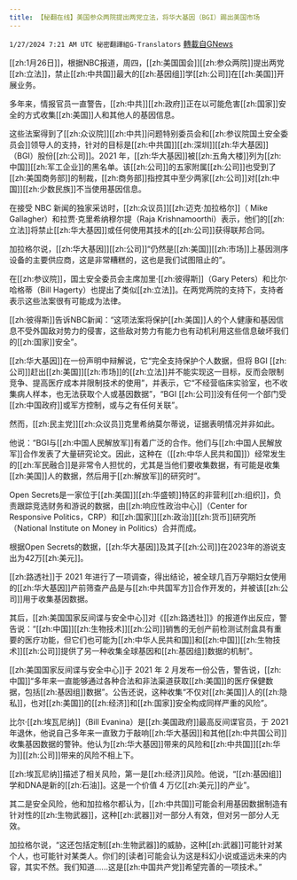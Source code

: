 ```yaml
---
title: 【秘翻在线】美国参众两院提出两党立法，将华大基因（BGI）踢出美国市场
---
```

`1/27/2024 7:21 AM UTC 秘密翻譯組G-Translators` [轉載自GNews](https://gnews.org/articles/2257984)

[[zh:1月26日]]，根据NBC报道，周四，[[zh:美国国会]][[zh:参众两院]]提出两党[[zh:立法]]，禁止[[zh:中共国]]最大的[[zh:基因组]]学[[zh:公司]]在[[zh:美国]]开展业务。

多年来，情报官员一直警告，[[zh:中共]][[zh:政府]]正在以可能危害[[zh:国家]]安全的方式收集[[zh:美国]]人和其他人的基因信息。

这些法案得到了[[zh:众议院]][[zh:中共]]问题特别委员会和[[zh:参议院国土安全委员会]]领导人的支持，针对的目标是[[zh:中共国]][[zh:深圳]][[zh:华大基因]]（BGI）股份[[zh:公司]]。2021 年，[[zh:华大基因]]被[[zh:五角大楼]]列为[[zh:中国]][[zh:军工企业]]的黑名单。该[[zh:公司]]的五家附属[[zh:公司]]也受到了[[zh:美国商务部]]的制裁，[[zh:商务部]]指控其中至少两家[[zh:公司]]对[[zh:中国]][[zh:少数民族]]不当使用基因信息。

在接受 NBC 新闻的独家采访时，[[zh:众议员]][[zh:迈克·加拉格尔]]（ Mike Gallagher）和拉贾·克里希纳穆尔提（Raja Krishnamoorthi）表示，他们的[[zh:立法]]将禁止[[zh:华大基因]]或任何使用其技术的[[zh:公司]]获得联邦合同。

加拉格尔说，[[zh:华大基因]][[zh:公司]]“仍然是[[zh:美国]][[zh:市场]]上基因测序设备的主要供应商，这是非常糟糕的，这也是我们试图阻止的”。

在[[zh:参议院]]，国土安全委员会主席加里·[[zh:彼得斯]]（Gary Peters）和比尔·哈格蒂（Bill Hagerty）也提出了类似[[zh:立法]]。在两党两院的支持下，支持者表示这些法案很有可能成为法律。

[[zh:彼得斯]]告诉NBC新闻：“这项法案将保护[[zh:美国]]人的个人健康和基因信息不受外国敌对势力的侵害，这些敌对势力有能力也有动机利用这些信息破坏我们的[[zh:国家]]安全”。

[[zh:华大基因]]在一份声明中辩解说，它“完全支持保护个人数据，但将 BGI [[zh:公司]]赶出[[zh:美国]][[zh:市场]]的[[zh:立法]]并不能实现这一目标，反而会限制竞争、提高医疗成本并限制技术的使用”，并表示，它“不经营临床实验室，也不收集病人样本，也无法获取个人或基因数据”，“BGI [[zh:公司]]没有任何一个部门受[[zh:中国政府]]或军方控制，或与之有任何关联”。

然而，[[zh:民主党]][[zh:众议员]]克里希纳莫尔蒂说，证据表明情况并非如此。

他说：“BGI与[[zh:中国人民解放军]]有着广泛的合作。他们与[[zh:中国人民解放军]]合作发表了大量研究论文。因此，这种在（[[zh:中华人民共和国]]）经常发生的[[zh:军民融合]]是非常令人担忧的，尤其是当他们要收集数据，有可能是收集[[zh:美国]]人的数据，然后用于[[zh:解放军]]的研究时”。

Open Secrets是一家位于[[zh:美国]][[zh:华盛顿]]特区的非营利[[zh:组织]]，负责跟踪竞选财务和游说的数据，由[[zh:响应性政治中心]]（Center for Responsive Politics，CRP）和[[zh:国家]][[zh:政治]][[zh:货币]]研究所（National Institute on Money in Politics）合并而成。

根据Open Secrets的数据，[[zh:华大基因]]及其子[[zh:公司]]在2023年的游说支出为42万[[zh:美元]]。

[[zh:路透社]]于 2021 年进行了一项调查，得出结论，被全球几百万孕期妇女使用的[[zh:华大基因]]产前筛查产品是与[[zh:中共国军方]]合作开发的，并被该[[zh:公司]]用于收集基因数据。

其后，[[zh:美国国家反间谍与安全中心]]对《[[zh:路透社]]》的报道作出反应，警告说：“[[zh:中国]][[zh:生物技术]][[zh:公司]]销售的无创产前检测试剂盒具有重要的医疗功能，但它们也可能为[[zh:中华人民共和国]]和[[zh:中国]][[zh:生物技术]][[zh:公司]]提供了另一种收集全球基因和[[zh:基因组]]数据的机制”。

[[zh:美国国家反间谍与安全中心]]于 2021 年 2 月发布一份公告，警告说，[[zh:中国]]“多年来一直能够通过各种合法和非法渠道获取[[zh:美国]]的医疗保健数据，包括[[zh:基因组]]数据”。公告还说，这种收集“不仅对[[zh:美国]]人的[[zh:隐私]]，也对[[zh:美国]]的[[zh:经济]]和[[zh:国家]]安全构成同样严重的风险”。

比尔·[[zh:埃瓦尼纳]]（Bill Evanina）是[[zh:美国政府]]最高反间谍官员，于 2021 年退休，他说自己多年来一直致力于敲响[[zh:华大基因]]和其他[[zh:中共国公司]]收集基因数据的警钟。他认为[[zh:华大基因]]带来的风险和[[zh:中共国]][[zh:华为]][[zh:公司]]带来的风险不相上下。

[[zh:埃瓦尼纳]]描述了相关风险，第一是[[zh:经济]]风险。他说，“[[zh:基因组]]学和DNA是新的[[zh:石油]]。这是一个价值 4 万亿[[zh:美元]]的产业”。

其二是安全风险，他和加拉格尔都认为，[[zh:中共国]]可能会利用基因数据制造有针对性的[[zh:生物武器]]，这种[[zh:武器]]对一部分人有效，但对另一部分人无效。

加拉格尔说，“这还包括定制[[zh:生物武器]]的威胁，这种[[zh:武器]]可能针对某个人，也可能针对某类人。你们的\[读者\]可能会认为这是科幻小说或遥远未来的内容，其实不然。我们知道......这是[[zh:中国共产党]]希望完善的一项技术。”
